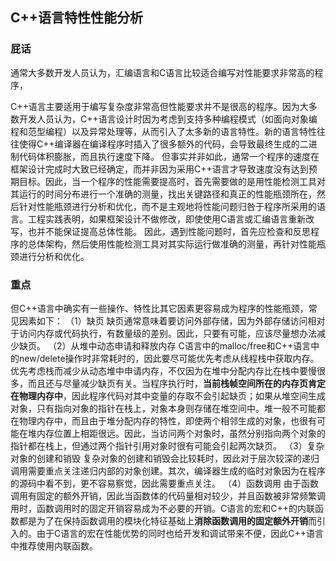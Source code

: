 ## C++语言特性性能分析

### 屁话

通常大多数开发人员认为，汇编语言和C语言比较适合编写对性能要求非常高的程序，

C++语言主要适用于编写复杂度非常高但性能要求并不是很高的程序。因为大多数开发人员认为，C++语言设计时因为考虑到支持多种编程模式（如面向对象编程和范型编程）以及异常处理等，从而引入了太多新的语言特性。新的语言特性往往使得C++编译器在编译程序时插入了很多额外的代码，会导致最终生成的二进制代码体积膨胀，而且执行速度下降。
但事实并非如此，通常一个程序的速度在框架设计完成时大致已经确定，而并非因为采用C++语言才导致速度没有达到预期目标。因此，当一个程序的性能需要提高时，首先需要做的是用性能检测工具对其运行的时间分布进行一个准确的测量，找出关键路径和真正的性能瓶颈所在，然后针对性能瓶颈进行分析和优化，而不是主观地将性能问题归咎于程序所采用的语言。工程实践表明，如果框架设计不做修改，即使使用C语言或汇编语言重新改写，也并不能保证提高总体性能。
因此，遇到性能问题时，首先应检查和反思程序的总体架构，然后使用性能检测工具对其实际运行做准确的测量，再针对性能瓶颈进行分析和优化。





### 重点

但C++语言中确实有一些操作、特性比其它因素更容易成为程序的性能瓶颈，常见因素如下：
（1）缺页
缺页通常意味着要访问外部存储，因为外部存储访问相对于访问内存或代码执行，有数量级的差别。因此，只要有可能，应该尽量想办法减少缺页。
（2）从堆中动态申请和释放内存
C语言中的malloc/free和C++语言中的new/delete操作时非常耗时的，因此要尽可能优先考虑从线程栈中获取内存。优先考虑栈而减少从动态堆中申请内存，不仅因为在堆中分配内存比在栈中要慢很多，而且还与尽量减少缺页有关。当程序执行时，**当前栈帧空间所在的内存页肯定在物理内存中**，因此程序代码对其中变量的存取不会引起缺页；如果从堆空间生成对象，只有指向对象的指针在栈上，对象本身则存储在堆空间中。堆一般不可能都在物理内存中，而且由于堆分配内存的特性，即使两个相邻生成的对象，也很有可能在堆内存位置上相距很远。因此，当访问两个对象时，虽然分别指向两个对象的指针都在栈上，但通过两个指针引用对象时很有可能会引起两次缺页。
（3）复杂对象的创建和销毁
复杂对象的创建和销毁会比较耗时，因此对于层次较深的递归调用需要重点关注递归内部的对象创建。其次，编译器生成的临时对象因为在程序的源码中看不到，更不容易察觉，因此需要重点关注。
（4）函数调用
由于函数调用有固定的额外开销，因此当函数体的代码量相对较少，并且函数被非常频繁调用时，函数调用时的固定开销容易成为不必要的开销。C语言的宏和C++的内联函数都是为了在保持函数调用的模块化特征基础上**消除函数调用的固定额外开销**而引入的。由于C语言的宏在性能优势的同时也给开发和调试带来不便，因此C++语言中推荐使用内联函数。


